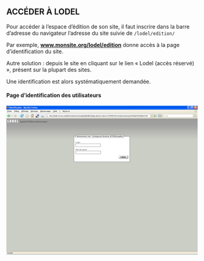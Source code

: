 ACCÉDER À LODEL
------------------

Pour accéder à l’espace d’édition de son site, il faut inscrire dans la barre d’adresse du navigateur l’adresse du site suivie de
`/lodel/edition/`

Par exemple, **www.monsite.org/lodel/edition** donne accès à la page d’identification du site.

Autre solution : depuis le site en cliquant sur le lien « Lodel (accès réservé) », présent sur la plupart des sites.

Une identification est alors systématiquement demandée.

#### Page d’identification des utilisateurs
![Screenshot1](image/image3.png)
